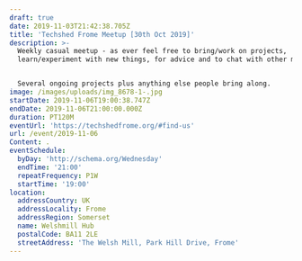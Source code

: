 ```yaml
---
draft: true
date: 2019-11-03T21:42:38.705Z
title: 'Techshed Frome Meetup [30th Oct 2019]'
description: >-
  Weekly casual meetup - as ever feel free to bring/work on projects,
  learn/experiment with new things, for advice and to chat with other members.


  Several ongoing projects plus anything else people bring along.
image: /images/uploads/img_8678-1-.jpg
startDate: 2019-11-06T19:00:38.747Z
endDate: 2019-11-06T21:00:00.000Z
duration: PT120M
eventUrl: 'https://techshedfrome.org/#find-us'
url: /event/2019-11-06
Content: .
eventSchedule:
  byDay: 'http://schema.org/Wednesday'
  endTime: '21:00'
  repeatFrequency: P1W
  startTime: '19:00'
location:
  addressCountry: UK
  addressLocality: Frome
  addressRegion: Somerset
  name: Welshmill Hub
  postalCode: BA11 2LE
  streetAddress: 'The Welsh Mill, Park Hill Drive, Frome'
---
```


